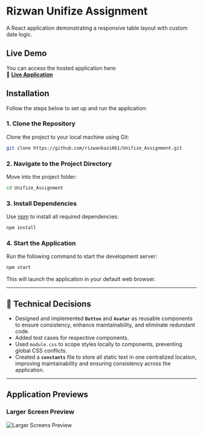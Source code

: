 # Rizwan Unifize Assignment

A React application demonstrating a responsive table layout with custom date logic.

##  Live Demo  

You can access the hosted application here:  
🔗 **[Live Application](https://beautiful-arithmetic-18fecb.netlify.app/)**  

##  Installation  

Follow the steps below to set up and run the application:

### 1. Clone the Repository  
Clone the project to your local machine using Git:

```bash
git clone https://github.com/rizwankazi661/Unifize_Assignment.git
```

### 2. Navigate to the Project Directory  
Move into the project folder:

```bash
cd Unifize_Assignment
```

### 3. Install Dependencies  
Use [npm](https://www.npmjs.com/) to install all required dependencies:

```bash
npm install
```

### 4. Start the Application  
Run the following command to start the development server:

```bash
npm start
```

This will launch the application in your default web browser. 

---

## 📌 Technical Decisions

- Designed and implemented **`Button`** and **`Avatar`** as reusable components to ensure consistency, enhance maintainability, and eliminate redundant code. 
- Added test cases for respective components.
- Used `module.css` to scope styles locally to components, preventing global CSS conflicts.
- Created a **`constants`** file to store all static text in one centralized location, improving maintainability and ensuring consistency across the application.  
---

## Application Previews

### Larger Screen Preview
![Larger Screens Preview](https://github.com/user-attachments/assets/7a2a1b75-03f9-48b0-bd11-9fec455475bf)


